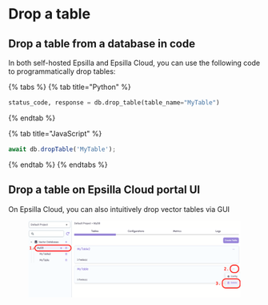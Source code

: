 # Drop a table

## Drop a table from a database in code&#x20;

In both self-hosted Epsilla and Epsilla Cloud, you can use the following code to programmatically drop tables:

{% tabs %}
{% tab title="Python" %}
```python
status_code, response = db.drop_table(table_name="MyTable")
```
{% endtab %}

{% tab title="JavaScript" %}
```javascript
await db.dropTable('MyTable');
```
{% endtab %}
{% endtabs %}

## Drop a table on Epsilla Cloud portal UI

On Epsilla Cloud, you can also intuitively drop vector tables via GUI

<figure><img src="../../.gitbook/assets/Screenshot 2023-11-22 at 12.27.54 AM (1).png" alt=""><figcaption></figcaption></figure>
